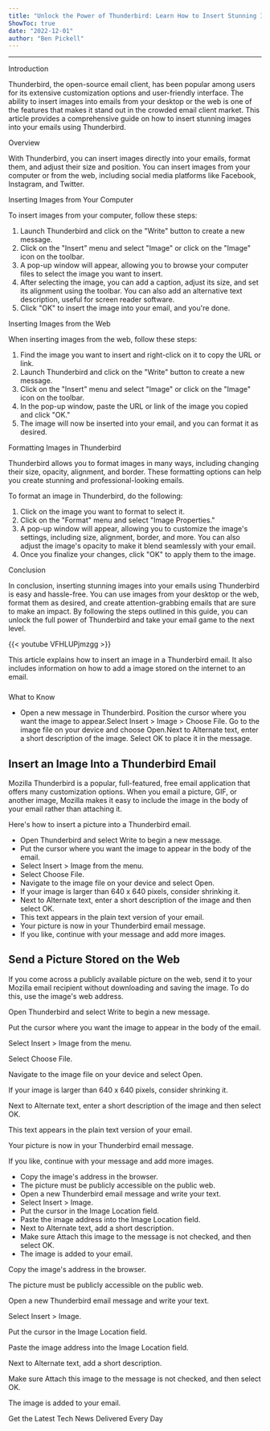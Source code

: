 ```yaml
---
title: "Unlock the Power of Thunderbird: Learn How to Insert Stunning Images Into Your Emails NOW!"
ShowToc: true 
date: "2022-12-01"
author: "Ben Pickell"
---
```

*****
Introduction 

Thunderbird, the open-source email client, has been popular among users for its extensive customization options and user-friendly interface. The ability to insert images into emails from your desktop or the web is one of the features that makes it stand out in the crowded email client market. This article provides a comprehensive guide on how to insert stunning images into your emails using Thunderbird.

Overview 

With Thunderbird, you can insert images directly into your emails, format them, and adjust their size and position. You can insert images from your computer or from the web, including social media platforms like Facebook, Instagram, and Twitter.

Inserting Images from Your Computer 

To insert images from your computer, follow these steps:

1. Launch Thunderbird and click on the "Write" button to create a new message.
2. Click on the "Insert" menu and select "Image" or click on the "Image" icon on the toolbar.
3. A pop-up window will appear, allowing you to browse your computer files to select the image you want to insert.
4. After selecting the image, you can add a caption, adjust its size, and set its alignment using the toolbar. You can also add an alternative text description, useful for screen reader software.
5. Click "OK" to insert the image into your email, and you're done.

Inserting Images from the Web 

When inserting images from the web, follow these steps:

1. Find the image you want to insert and right-click on it to copy the URL or link.
2. Launch Thunderbird and click on the "Write" button to create a new message.
3. Click on the "Insert" menu and select "Image" or click on the "Image" icon on the toolbar.
4. In the pop-up window, paste the URL or link of the image you copied and click "OK."
5. The image will now be inserted into your email, and you can format it as desired.

Formatting Images in Thunderbird 

Thunderbird allows you to format images in many ways, including changing their size, opacity, alignment, and border. These formatting options can help you create stunning and professional-looking emails.

To format an image in Thunderbird, do the following:

1. Click on the image you want to format to select it.
2. Click on the "Format" menu and select "Image Properties."
3. A pop-up window will appear, allowing you to customize the image's settings, including size, alignment, border, and more. You can also adjust the image's opacity to make it blend seamlessly with your email.
4. Once you finalize your changes, click "OK" to apply them to the image.

Conclusion 

In conclusion, inserting stunning images into your emails using Thunderbird is easy and hassle-free. You can use images from your desktop or the web, format them as desired, and create attention-grabbing emails that are sure to make an impact. By following the steps outlined in this guide, you can unlock the full power of Thunderbird and take your email game to the next level.

{{< youtube VFHLUPjmzgg >}} 




This article explains how to insert an image in a Thunderbird email. It also includes information on how to add a image stored on the internet to an email.

 
### 
What to Know
 
- Open a new message in Thunderbird. Position the cursor where you want the image to appear.Select Insert > Image > Choose File. Go to the image file on your device and choose Open.Next to Alternate text, enter a short description of the image. Select OK to place it in the message.

 
##   Insert an Image Into a Thunderbird Email  
 

Mozilla Thunderbird is a popular, full-featured, free email application that offers many customization options. When you email a picture, GIF, or another image, Mozilla makes it easy to include the image in the body of your email rather than attaching it.

 

Here's how to insert a picture into a Thunderbird email.

 
- Open Thunderbird and select Write to begin a new message.
 - Put the cursor where you want the image to appear in the body of the email.
 - Select Insert > Image from the menu.
 - Select Choose File.
 - Navigate to the image file on your device and select Open.
 - If your image is larger than 640 x 640 pixels, consider shrinking it.
 - Next to Alternate text, enter a short description of the image and then select OK.
 - This text appears in the plain text version of your email.
 - Your picture is now in your Thunderbird email message.
 - If you like, continue with your message and add more images.

 
##   Send a Picture Stored on the Web  
 

If you come across a publicly available picture on the web, send it to your Mozilla email recipient without downloading and saving the image. To do this, use the image's web address.

 

Open Thunderbird and select Write to begin a new message.

 

Put the cursor where you want the image to appear in the body of the email.

 

Select Insert > Image from the menu.

 

Select Choose File.

 

Navigate to the image file on your device and select Open.

 
If your image is larger than 640 x 640 pixels, consider shrinking it.
 

Next to Alternate text, enter a short description of the image and then select OK.

 
This text appears in the plain text version of your email.
 

Your picture is now in your Thunderbird email message.

 

If you like, continue with your message and add more images.

 
- Copy the image's address in the browser.
 - The picture must be publicly accessible on the public web.
 - Open a new Thunderbird email message and write your text.
 - Select Insert > Image.
 - Put the cursor in the Image Location field.
 - Paste the image address into the Image Location field.
 - Next to Alternate text, add a short description.
 - Make sure Attach this image to the message is not checked, and then select OK.
 - The image is added to your email.

 

Copy the image's address in the browser.

 
The picture must be publicly accessible on the public web.
 

Open a new Thunderbird email message and write your text.

 

Select Insert > Image.

 

Put the cursor in the Image Location field.

 

Paste the image address into the Image Location field.

 

Next to Alternate text, add a short description.

 

Make sure Attach this image to the message is not checked, and then select OK.

 

The image is added to your email.

 

Get the Latest Tech News Delivered Every Day





